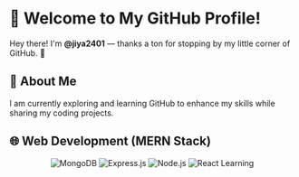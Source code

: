 #  👋 Welcome to My GitHub Profile! 

Hey there! I'm **@jiya2401** — thanks a ton for stopping by my little corner of GitHub. 🚀

## 🌱 About Me
I am currently exploring and learning GitHub to enhance my skills while sharing my coding projects. 

## 🌐 Web Development (MERN Stack)

<p align="center">
  <img src="https://img.shields.io/badge/MongoDB-47A248?style=for-the-badge&logo=mongodb&logoColor=white" alt="MongoDB"/>
  <img src="https://img.shields.io/badge/Express.js-000000?style=for-the-badge&logo=express&logoColor=white" alt="Express.js"/>
  <img src="https://img.shields.io/badge/Node.js-339933?style=for-the-badge&logo=node.js&logoColor=white" alt="Node.js"/>
  <img src="https://img.shields.io/badge/React-Learning-808080?style=for-the-badge&logo=react&logoColor=white" alt="React Learning"/>
</p>

